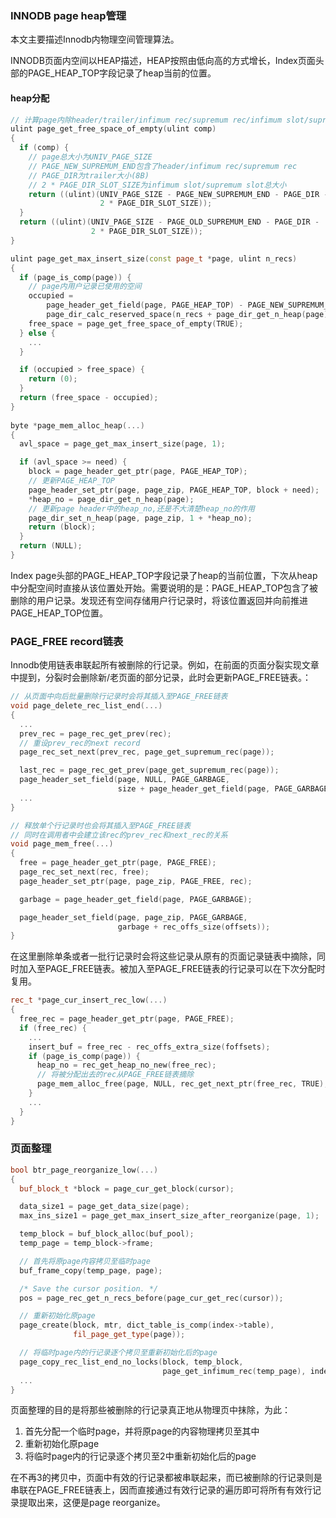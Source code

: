 ### INNODB page heap管理

本文主要描述Innodb内物理空间管理算法。

INNODB页面内空间以HEAP描述，HEAP按照由低向高的方式增长，Index页面头部的PAGE_HEAP_TOP字段记录了heap当前的位置。

#### heap分配

```c++
// 计算page内除header/trailer/infimum rec/supremum rec/infimum slot/supremum slot之外的可用空间
ulint page_get_free_space_of_empty(ulint comp)
{
  if (comp) {
    // page总大小为UNIV_PAGE_SIZE
    // PAGE_NEW_SUPREMUM_END包含了header/infimum rec/supremum rec
    // PAGE_DIR为trailer大小(8B)
    // 2 * PAGE_DIR_SLOT_SIZE为infimum slot/supremum slot总大小
    return ((ulint)(UNIV_PAGE_SIZE - PAGE_NEW_SUPREMUM_END - PAGE_DIR -
                    2 * PAGE_DIR_SLOT_SIZE));
  }
  return ((ulint)(UNIV_PAGE_SIZE - PAGE_OLD_SUPREMUM_END - PAGE_DIR -
                  2 * PAGE_DIR_SLOT_SIZE));
}

ulint page_get_max_insert_size(const page_t *page, ulint n_recs)
{
  if (page_is_comp(page)) {
    // page内用户记录已使用的空间
    occupied =
        page_header_get_field(page, PAGE_HEAP_TOP) - PAGE_NEW_SUPREMUM_END +
        page_dir_calc_reserved_space(n_recs + page_dir_get_n_heap(page) - 2);
    free_space = page_get_free_space_of_empty(TRUE);
  } else {
    ...
  }

  if (occupied > free_space) {
    return (0);
  }
  return (free_space - occupied);
}
    
byte *page_mem_alloc_heap(...)
{
  avl_space = page_get_max_insert_size(page, 1);

  if (avl_space >= need) {
    block = page_header_get_ptr(page, PAGE_HEAP_TOP);
    // 更新PAGE_HEAP_TOP
    page_header_set_ptr(page, page_zip, PAGE_HEAP_TOP, block + need);
    *heap_no = page_dir_get_n_heap(page);
    // 更新page header中的heap_no,还是不大清楚heap_no的作用
    page_dir_set_n_heap(page, page_zip, 1 + *heap_no);
    return (block);
  }
  return (NULL);
}
```

Index page头部的PAGE_HEAP_TOP字段记录了heap的当前位置，下次从heap中分配空间时直接从该位置处开始。需要说明的是：PAGE_HEAP_TOP包含了被删除的用户记录。发现还有空间存储用户行记录时，将该位置返回并向前推进PAGE_HEAP_TOP位置。

### **PAGE_FREE record链表**

Innodb使用链表串联起所有被删除的行记录。例如，在前面的页面分裂实现文章中提到，分裂时会删除新/老页面的部分记录，此时会更新PAGE_FREE链表。：

```c++
// 从页面中向后批量删除行记录时会将其插入至PAGE_FREE链表
void page_delete_rec_list_end(...)
{
  ...
  prev_rec = page_rec_get_prev(rec);
  // 重设prev_rec的next record
  page_rec_set_next(prev_rec, page_get_supremum_rec(page));

  last_rec = page_rec_get_prev(page_get_supremum_rec(page));
  page_header_set_field(page, NULL, PAGE_GARBAGE,
                        size + page_header_get_field(page, PAGE_GARBAGE));
  ...
}

// 释放单个行记录时也会将其插入至PAGE_FREE链表
// 同时在调用者中会建立该rec的prev_rec和next_rec的关系
void page_mem_free(...)      
{
  free = page_header_get_ptr(page, PAGE_FREE);
  page_rec_set_next(rec, free);
  page_header_set_ptr(page, page_zip, PAGE_FREE, rec);

  garbage = page_header_get_field(page, PAGE_GARBAGE);

  page_header_set_field(page, page_zip, PAGE_GARBAGE,
                        garbage + rec_offs_size(offsets));
}
```

在这里删除单条或者一批行记录时会将这些记录从原有的页面记录链表中摘除，同时加入至PAGE_FREE链表。被加入至PAGE_FREE链表的行记录可以在下次分配时复用。

```c++
rec_t *page_cur_insert_rec_low(...)
{
  free_rec = page_header_get_ptr(page, PAGE_FREE);
  if (free_rec) {
    ...
    insert_buf = free_rec - rec_offs_extra_size(foffsets);
    if (page_is_comp(page)) {
      heap_no = rec_get_heap_no_new(free_rec);
      // 将被分配出去的rec从PAGE_FREE链表摘除
      page_mem_alloc_free(page, NULL, rec_get_next_ptr(free_rec, TRUE), rec_size);
    }
    ...
  }    
}
```

### **页面整理**

```c++
bool btr_page_reorganize_low(...)
{
  buf_block_t *block = page_cur_get_block(cursor);

  data_size1 = page_get_data_size(page);
  max_ins_size1 = page_get_max_insert_size_after_reorganize(page, 1);

  temp_block = buf_block_alloc(buf_pool);
  temp_page = temp_block->frame;

  // 首先将原page内容拷贝至临时page
  buf_frame_copy(temp_page, page);

  /* Save the cursor position. */
  pos = page_rec_get_n_recs_before(page_cur_get_rec(cursor));

  // 重新初始化原page
  page_create(block, mtr, dict_table_is_comp(index->table),
              fil_page_get_type(page));

  // 将临时page内的行记录逐个拷贝至重新初始化后的page
  page_copy_rec_list_end_no_locks(block, temp_block,
                                  page_get_infimum_rec(temp_page), index, mtr);
  ...
}
```

页面整理的目的是将那些被删除的行记录真正地从物理页中抹除，为此：

1. 首先分配一个临时page，并将原page的内容物理拷贝至其中
2. 重新初始化原page
3. 将临时page内的行记录逐个拷贝至2中重新初始化后的page

在不再3的拷贝中，页面中有效的行记录都被串联起来，而已被删除的行记录则是串联在PAGE_FREE链表上，因而直接通过有效行记录的遍历即可将所有有效行记录提取出来，这便是page reorganize。